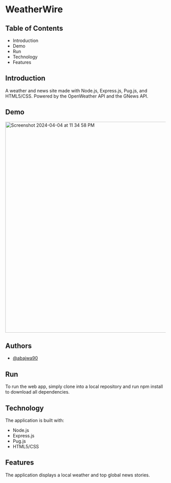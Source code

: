 # WeatherWire



## Table of Contents
- Introduction
- Demo
- Run
- Technology
- Features
## Introduction
A weather and news site made with Node.js, Express.js, Pug.js, and HTML5/CSS. Powered by the OpenWeather API and the GNews API.


## Demo

<img width="660" alt="Screenshot 2024-04-04 at 11 34 58 PM" src="https://github.com/abajwa90/WeatherWise/assets/110785651/73bdd4bb-e791-43b9-a9c3-bc720f6d49ee">


## Authors

- [@abajwa90](https://www.github.com/abajwa90)


## Run
To run the web app, simply clone into a local repository and run npm install to download all dependencies. 

## Technology
The application is built with:

- Node.js 
- Express.js
- Pug.js
- HTML5/CSS

## Features
The application displays a local weather and top global news stories.


